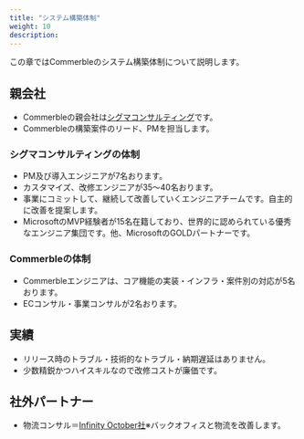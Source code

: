 ```yaml
---
title: "システム構築体制"
weight: 10
description: 
---
```


この章ではCommerbleのシステム構築体制について説明します。

## 親会社

- Commerbleの親会社は[シグマコンサルティング]です。
- Commerbleの構築案件のリード、PMを担当します。

### シグマコンサルティングの体制

- PM及び導⼊エンジニアが7名おります。
- カスタマイズ、改修エンジニアが35〜40名おります。
- 事業にコミットして、継続して改善していくエンジニアチームです。⾃主的に改善を提案します。
- MicrosoftのMVP経験者が15名在籍しており、世界的に認められている優秀なエンジニア集団です。他、MicrosoftのGOLDパートナーです。

### Commerbleの体制

- Commerbleエンジニアは、コア機能の実装・インフラ・案件別の対応が5名おります。
- ECコンサル・事業コンサルが2名おります。

## 実績

- リリース時のトラブル・技術的なトラブル・納期遅延はありません。
- 少数精鋭かつハイスキルなので改修コストが廉価です。

## 社外パートナー

- 物流コンサル＝[Infinity October社]※バックオフィスと物流を改善します。


[シグマコンサルティング]: https://www.sigmact.com/service/e-commerce/ "シグマコンサルティング"
[Infinity October社]: https://eczine.jp/author/114 "Infinity October社"
